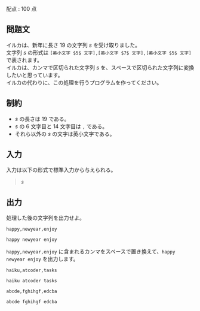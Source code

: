 配点 : $100$ 点

## 問題文

イルカは、新年に長さ $19$ の文字列 $s$ を受け取りました。<br>
文字列 $s$ の形式は `[英小文字 $5$ 文字],[英小文字 $7$ 文字],[英小文字 $5$ 文字]` で表されます。<br>
イルカは、カンマで区切られた文字列 $s$ を、スペースで区切られた文字列に変換したいと思っています。<br>
イルカの代わりに、この処理を行うプログラムを作ってください。  

## 制約

- $s$ の長さは $19$ である。
- $s$ の $6$ 文字目と $14$ 文字目は `,` である。
- それら以外の $s$ の文字は英小文字である。

## 入力

入力は以下の形式で標準入力から与えられる。

> $s$

## 出力

処理した後の文字列を出力せよ。

```input1
happy,newyear,enjoy
```

```output1
happy newyear enjoy
```

`happy,newyear,enjoy` に含まれるカンマをスペースで置き換えて、`happy newyear enjoy` を出力します。

```input2
haiku,atcoder,tasks
```

```output2
haiku atcoder tasks
```

```input3
abcde,fghihgf,edcba
```

```output3
abcde fghihgf edcba
```